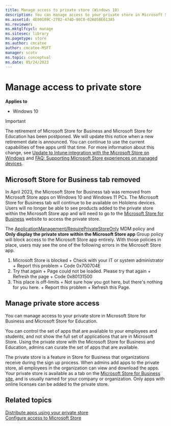 ```yaml
---
title: Manage access to private store (Windows 10)
description: You can manage access to your private store in Microsoft Store for Business and Microsoft Store for Education.
ms.assetid: 4E00109C-2782-474D-98C0-02A05BE613A5
ms.reviewer: 
ms.mktglfcycl: manage
ms.sitesec: library
ms.pagetype: store
ms.author: cmcatee
author: cmcatee-MSFT
manager: scotv
ms.topic: conceptual
ms.date: 05/24/2023
---
```


# Manage access to private store

**Applies to**

-   Windows 10

> [!IMPORTANT]
> The retirement of Microsoft Store for Business and Microsoft Store for Education has been postponed. We will update this notice when a new retirement date is announced. You can continue to use the current capabilities of free apps until that time. For more information about this change, see [Update to Intune integration with the Microsoft Store on Windows](https://techcommunity.microsoft.com/t5/windows-it-pro-blog/update-to-endpoint-manager-integration-with-the-microsoft-store/ba-p/3585077) and [FAQ: Supporting Microsoft Store experiences on managed devices](https://techcommunity.microsoft.com/t5/windows-management/faq-supporting-microsoft-store-experiences-on-managed-devices/m-p/3585286).

## Microsoft Store for Business tab removed

In April 2023, the Microsoft Store for Business tab was removed from Microsoft Store apps on Windows 10 and Windows 11 PCs. The Microsoft Store for Business tab will continue to be available on Hololens devices. Users will no longer be able to see products added to the private store within the Microsoft Store app and will need to go to the [Microsoft Store for Business](https://businessstore.microsoft.com/) website to access the private store. 

The [ApplicationManagement/RequirePrivateStoreOnly](/windows/client-management/mdm/policy-configuration-service-provider#ApplicationManagement_RequirePrivateStoreOnly) MDM policy and **Only display the private store within the Microsoft Store app** Group policy will block access to the Microsoft Store app entirely. With those policies in place, users may see the one of the following errors in the Microsoft Store app.

1. Microsoft Store is blocked + Check with your IT or system administrator + Report this problem + Code 0x700704E
2. Try that again + Page could not be loaded. Please try that again + Refresh the page + Code 0x80131500
3. This place is off-limits + Not sure how you got here, but there's nothing for you here. + Report this problem + Refresh this Page.

## Manage private store access

You can manage access to your private store in Microsoft Store for Business and Microsoft Store for Education.

You can control the set of apps that are available to your employees and students, and not show the full set of applications that are in Microsoft Store. Using the private store with the Microsoft Store for Business and Education, admins can curate the set of apps that are available.

The private store is a feature in Store for Business that organizations receive during the sign up process. When admins add apps to the private store, all employees in the organization can view and download the apps. Your private store is available as a tab on the [Microsoft Store for Business site](https://businessstore.microsoft.com/store/private-store), and is usually named for your company or organization. Only apps with online licenses can be added to the private store.

## Related topics

[Distribute apps using your private store](distribute-apps-from-your-private-store.md)\
[Configure access to Microsoft Store](/windows/configuration/stop-employees-from-using-microsoft-store)
